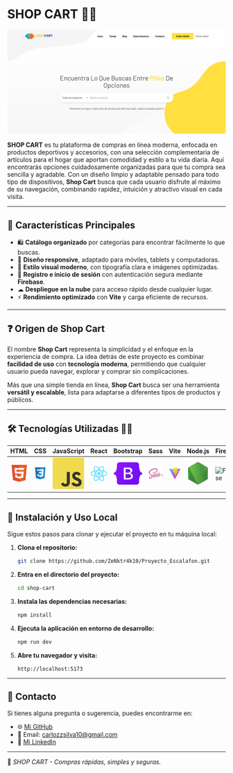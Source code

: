# SHOP CART 🛒🚀

[![SHOP CART](./src/assets/image-preview.png)](https://shop-cart-web.netlify.app/)

**SHOP CART** es tu plataforma de compras en línea moderna, enfocada en productos deportivos y accesorios, con una selección complementaria de artículos para el hogar que aportan comodidad y estilo a tu vida diaria. Aquí encontrarás opciones cuidadosamente organizadas para que tu compra sea sencilla y agradable.
Con un diseño limpio y adaptable pensado para todo tipo de dispositivos, **Shop Cart** busca que cada usuario disfrute al máximo de su navegación, combinando rapidez, intuición y atractivo visual en cada visita.

---

## 🌟 Características Principales

- 🛍 **Catálogo organizado** por categorías para encontrar fácilmente lo que buscas.
- 📱 **Diseño responsive**, adaptado para móviles, tablets y computadoras.
- 🎨 **Estilo visual moderno**, con tipografía clara e imágenes optimizadas.
- 🔐 **Registro e inicio de sesión** con autenticación segura mediante **Firebase**.
- ☁ **Despliegue en la nube** para acceso rápido desde cualquier lugar.
- ⚡ **Rendimiento optimizado** con **Vite** y carga eficiente de recursos.

---

## ❓ Origen de Shop Cart

El nombre **Shop Cart** representa la simplicidad y el enfoque en la experiencia de compra. La idea detrás de este proyecto es combinar **facilidad de uso** con **tecnología moderna**, permitiendo que cualquier usuario pueda navegar, explorar y comprar sin complicaciones.

Más que una simple tienda en línea, **Shop Cart** busca ser una herramienta **versátil y escalable**, lista para adaptarse a diferentes tipos de productos y públicos.

---

## 🛠️ Tecnologías Utilizadas 👨‍💻

| HTML | CSS | JavaScript | React | Bootstrap | Sass | Vite | Node.js | Firebase | ESLint |
|------|-----|------------|-------|-----------|------|------|---------|----------|--------|
| ![HTML](https://raw.githubusercontent.com/devicons/devicon/master/icons/html5/html5-original.svg) | ![CSS](https://raw.githubusercontent.com/devicons/devicon/master/icons/css3/css3-original.svg) | ![JavaScript](https://raw.githubusercontent.com/devicons/devicon/master/icons/javascript/javascript-original.svg) | ![React](https://raw.githubusercontent.com/devicons/devicon/master/icons/react/react-original.svg) | ![Bootstrap](https://raw.githubusercontent.com/devicons/devicon/master/icons/bootstrap/bootstrap-original.svg) | ![Sass](https://raw.githubusercontent.com/devicons/devicon/master/icons/sass/sass-original.svg) | ![Vite](https://raw.githubusercontent.com/devicons/devicon/master/icons/vitejs/vitejs-original.svg) | ![Node.js](https://raw.githubusercontent.com/devicons/devicon/master/icons/nodejs/nodejs-original.svg) | ![Firebase](https://www.gstatic.com/mobilesdk/160503_mobilesdk/logo/2x/firebase_28dp.png) | ![ESLint](https://raw.githubusercontent.com/devicons/devicon/master/icons/eslint/eslint-original.svg) |

---

## 🚀 Instalación y Uso Local

Sigue estos pasos para clonar y ejecutar el proyecto en tu máquina local:

1. **Clona el repositorio:**
    ```bash
    git clone https://github.com/ZeNktr4k10/Proyecto_Escalafon.git
   ```

2. **Entra en el directorio del proyecto:**
    ```bash
    cd shop-cart
   ```

3. **Instala las dependencias necesarias:**
    ```bash
    npm install
   ```

4. **Ejecuta la aplicación en entorno de desarrollo:**
    ```bash
    npm run dev
   ```

5. **Abre tu navegador y visita:**
    ```
    http://localhost:5173
    ```

---

## 📩 Contacto

Si tienes alguna pregunta o sugerencia, puedes encontrarme en:

- 🌐 [Mi GitHub](https://github.com/carlozzsilva10)
- 📧 Email: [carlozzsilva10@gmail.com](mailto:carlozzsilva10@gmail.com)
- 💼 [Mi LinkedIn](https://www.linkedin.com/in/carlos-eduardo-silva-bustamante-b6084528b)

---

📌 *SHOP CART - Compras rápidas, simples y seguras.*